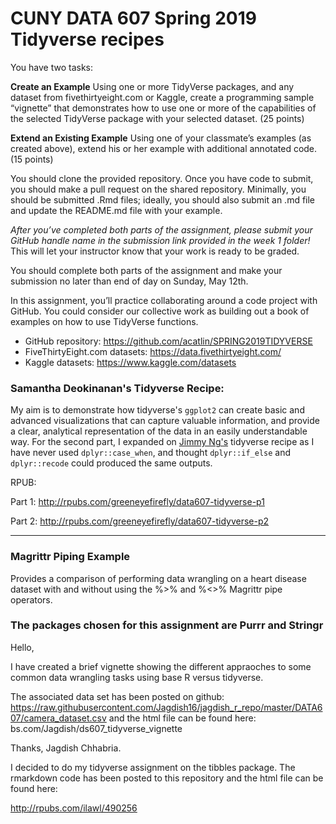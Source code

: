 # CUNY DATA 607 Spring 2019 Tidyverse recipes

You have two tasks:

**Create an Example**  Using one or more TidyVerse packages, and any dataset from fivethirtyeight.com or Kaggle, create a programming sample “vignette” that demonstrates how to use one or more of the capabilities of the selected TidyVerse package with your selected dataset. (25 points)

**Extend an Existing Example**  Using one of your classmate’s examples (as created above), extend his or her example with additional annotated code. (15 points)

You should clone the provided repository.  Once you have code to submit, you should make a pull request on the shared repository.  Minimally, you should be submitted .Rmd files; ideally, you should also submit an .md file and update the README.md file with your example.

*After you’ve completed both parts of the assignment, please submit your GitHub handle name in the submission link provided in the week 1 folder!* This will let your instructor know that your work is ready to be graded.

You should complete both parts of the assignment and make your submission no later than end of day on Sunday, May 12th.

In this assignment, you’ll practice collaborating around a code project with GitHub.  You could consider our collective work as building out a book of examples on how to use TidyVerse functions.

* GitHub repository:  https://github.com/acatlin/SPRING2019TIDYVERSE
* FiveThirtyEight.com datasets:  https://data.fivethirtyeight.com/
* Kaggle datasets:  https://www.kaggle.com/datasets

### Samantha Deokinanan's Tidyverse Recipe:

My aim is to demonstrate how tidyverse's `ggplot2` can create basic and advanced visualizations that can capture valuable information, and provide a clear, analytical representation of the data in an easily understandable way. For the second part, I expanded on [Jimmy Ng's](https://github.com/myvioletrose/SPRING2019TIDYVERSE/blob/master/tidyverse_recipe_case_when_JN.Rmd) tidyverse recipe as I have never used `dplyr::case_when`, and thought `dplyr::if_else` and `dplyr::recode` could produced the same outputs. 

RPUB:

Part 1: http://rpubs.com/greeneyefirefly/data607-tidyverse-p1

Part 2: http://rpubs.com/greeneyefirefly/data607-tidyverse-p2

***

### Magrittr Piping Example

Provides a comparison of performing data wrangling on a heart disease dataset with and without using the %>% and %<>% Magrittr pipe operators.

### The packages chosen for this assignment are Purrr and Stringr

Hello,

I have created a brief vignette showing the different appraoches to some common data wrangling tasks using base R versus tidyverse.

The associated data set has been posted on github: https://raw.githubusercontent.com/Jagdish16/jagdish_r_repo/master/DATA607/camera_dataset.csv
 and the html file can be found here: bs.com/Jagdish/ds607_tidyverse_vignette
 
 Thanks,
 Jagdish Chhabria.
 
I decided to do my tidyverse assignment on the tibbles package. The rmarkdown code has been posted to this repository and the html file can be found here:

http://rpubs.com/ilawl/490256

